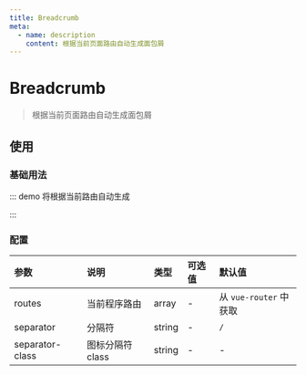 ```yaml
---
title: Breadcrumb
meta:
  - name: description
    content: 根据当前页面路由自动生成面包屑
---
```


# Breadcrumb

> 根据当前页面路由自动生成面包屑

## 使用

### 基础用法

::: demo 将根据当前路由自动生成

<template>
  <pro-breadcrumb />
</template>

<script>
export default {}
</script>

:::

### 配置

| 参数            | 说明             | 类型   | 可选值 | 默认值                 |
| :-------------- | :--------------- | :----- | :----- | :--------------------- |
| routes          | 当前程序路由     | array  | -      | 从 `vue-router` 中获取 |
| separator       | 分隔符           | string | -      | `/`                    |
| separator-class | 图标分隔符 class | string | -      | -                      |
